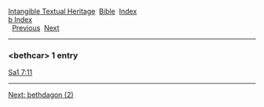 [Intangible Textual Heritage](../../index)  [Bible](../index) 
[Index](index)   
[b Index](_b_)  
  [Previous](c01351)  [Next](c01353) 

------------------------------------------------------------------------

### &lt;bethcar&gt; 1 entry

[Sa1 7:11](../kjv/sa1007.htm#011)  

------------------------------------------------------------------------

[Next: bethdagon (2)](c01353)
